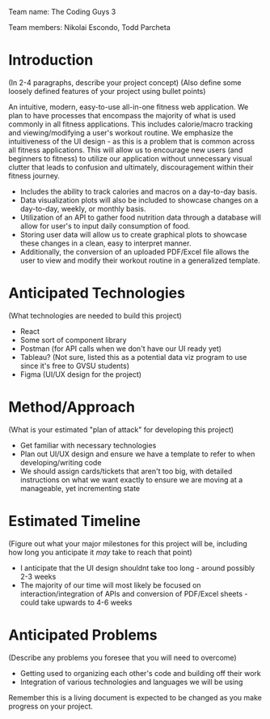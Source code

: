 Team name: The Coding Guys 3

Team members: Nikolai Escondo, Todd Parcheta

# Introduction

(In 2-4 paragraphs, describe your project concept)
(Also define some loosely defined features of your project using bullet points)

An intuitive, modern, easy-to-use all-in-one fitness web application. 
We plan to have processes that encompass the majority of what is used commonly in all fitness applications. 
This includes calorie/macro tracking and viewing/modifying a user's workout routine.
We emphasize the intuitiveness of the UI design - as this is a problem that is common across all fitness applications.
This will allow us to encourage new users (and beginners to fitness) to utilize our application without unnecessary visual clutter that leads to confusion and ultimately, discouragement within their fitness journey.

- Includes the ability to track calories and macros on a day-to-day basis. 
- Data visualization plots will also be included to showcase changes on a day-to-day, weekly, or monthly basis. 
- Utilization of an API to gather food nutrition data through a database will allow for user's to input daily consumption of food. 
- Storing user data will allow us to create graphical plots to showcase these changes in a clean, easy to interpret manner. 
- Additionally, the conversion of an uploaded PDF/Excel file allows the user to view and modify their workout routine in a generalized template.

# Anticipated Technologies

(What technologies are needed to build this project)
- React
- Some sort of component library
- Postman (for API calls when we don't have our UI ready yet)
- Tableau? (Not sure, listed this as a potential data viz program to use since it's free to GVSU students)
- Figma (UI/UX design for the project)

# Method/Approach

(What is your estimated "plan of attack" for developing this project)
- Get familiar with necessary technologies
- Plan out UI/UX design and ensure we have a template to refer to when developing/writing code
- We should assign cards/tickets that aren't too big, with detailed instructions on what we want exactly to ensure we are moving at a manageable, yet incrementing state

# Estimated Timeline

(Figure out what your major milestones for this project will be, including how long you anticipate it *may* take to reach that point)
- I anticipate that the UI design shouldnt take too long - around possibly 2-3 weeks
- The majority of our time will most likely be focused on interaction/integration of APIs and conversion of PDF/Excel sheets - could take upwards to 4-6 weeks

# Anticipated Problems

(Describe any problems you foresee that you will need to overcome)
- Getting used to organizing each other's code and building off their work
- Integration of various technologies and languages we will be using

Remember this is a living document is expected to be changed as you make progress on your project.
